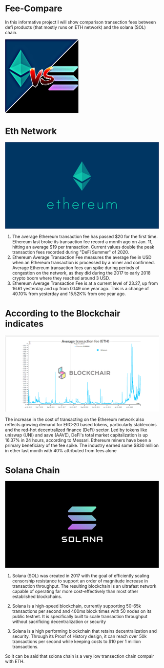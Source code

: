 # Fee-Compare
In this informative project I will show comparison transection fees between defi products (that mostly runs on ETH network) and the solana (SOL) chain.

<img src="ethvssol.jpg" width="240" >

# Eth Network 

![](Logos/ETH.png)

1. The average Ethereum transaction fee has passed $20 for the first time. Ethereum last broke its transaction fee record a month ago on Jan. 11, hitting an average $19 per transaction. Current values double the peak transaction fees recorded during "DeFi Summer" of 2020. 
2. Ethereum Average Transaction Fee measures the average fee in USD when an Ethereum transaction is processed by a miner and confirmed. Average Ethereum transaction fees can spike during periods of congestion on the network, as they did during the 2017 to early 2018 crypto boom where they reached around 3 USD.
3. Ethereum Average Transaction Fee is at a current level of 23.27, up from 16.61 yesterday and up from 0.149 one year ago. This is a change of 40.10% from yesterday and 15.52K% from one year ago.
# According to the Blockchair indicates

![](Capture.PNG)


The increase in the cost of transacting on the Ethereum network also reflects growing demand for ERC-20 based tokens, particularly stablecoins and the red-hot decentralized finance (DeFi) sector.
Led by tokens like uniswap (UNI) and aave (AAVE), DeFi's total market capitalization is up 16.37% in 24 hours, according to Messari.
Ethereum miners have been a primary beneficiary of the fee spike. The industry earned some $830 million in ether last month with 40% attributed from fees alone

# Solana Chain

![](Logos/SOL.jpg)

1. Solana (SOL) was created in 2017 with the goal of efficiently scaling censorship resistance to support an order of magnitude increase in transaction throughput. The resulting blockchain is an ultrafast network capable of operating far more cost-effectively than most other established blockchains.

2. Solana is a high-speed blockchain, currently supporting 50-65k transactions per second and 400ms block times with 50 nodes on its public testnet. It is specifically built to scale transaction throughput without sacrificing decentralization or security

3. Solana is a high performing blockchain that retains decentralization and security. Through its Proof of History design, it can reach over 50k transactions per second while keeping costs to $10 per 1 million transactions.

So it can be said that solona chain is a very low transection chain compair with ETH.
